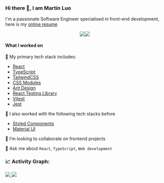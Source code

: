 ### Hi there 👋, I am Martin Luo

I'm a passionate Software Engineer specialised in front-end development, here is my [online resume](https://aml-personal-website-app.vercel.app/about-me)

<div style='display: flex;align-items:flex-start;justify-content:center;'>
    <a href="https://github.com/anuraghazra/github-readme-stats">
        <picture style='display:inline-block'>
            <source
                srcset="https://github-readme-stats.vercel.app/api?username=martin-luo&count_private=true&show_icons=true&include_all_commits=true&hide_border=true&theme=react&show=reviews,discussions_started,discussions_answered,prs_merged,prs_merged_percentage&hide=stars"
                media="(prefers-color-scheme: dark)"
            />
            <source
                srcset="https://github-readme-stats.vercel.app/api?username=martin-luo&count_private=true&show_icons=true&include_all_commits=true&hide_border=true&show=reviews,discussions_started,discussions_answered,prs_merged,prs_merged_percentage&hide=stars"
                media="(prefers-color-scheme: light), (prefers-color-scheme: no-preference)"
            />
            <img src="https://github-readme-stats.vercel.app/api?username=martin-luo&count_private=true&show_icons=true&include_all_commits=true&hide_border=true&show=reviews,discussions_started,discussions_answered,prs_merged,prs_merged_percentage&hide=stars" />
        </picture>
    </a>
    <a href="https://github.com/anuraghazra/github-readme-stats">
        <picture style='display:inline-block'>
            <source
                srcset="https://github-readme-stats.vercel.app/api/top-langs?username=martin-luo&count_private=true&show_icons=true&include_all_commits=true&hide_border=true&theme=react&show=reviews,discussions_started,discussions_answered,prs_merged,prs_merged_percentage&hide=stars,python,java,ruby"
                media="(prefers-color-scheme: dark)"
            />
            <source
                srcset="https://github-readme-stats.vercel.app/api/top-langs?username=martin-luo&count_private=true&show_icons=true&include_all_commits=true&hide_border=true&show=reviews,discussions_started,discussions_answered,prs_merged,prs_merged_percentage&hide=stars,python,java,ruby"
                media="(prefers-color-scheme: light), (prefers-color-scheme: no-preference)"
            />
            <img src="https://github-readme-stats.vercel.app/api/top-langs?username=martin-luo&count_private=true&show_icons=true&include_all_commits=true&hide_border=true&show=reviews,discussions_started,discussions_answered,prs_merged,prs_merged_percentage&hide=stars,python,java,ruby" />
        </picture>
    </a>
</div>

#### What I worked on

🔭 My primary tech stack includes:

- [React](https://github.com/facebook/react)
- [TypeScript](https://www.typescriptlang.org/)
- [TailwindCSS](https://tailwindcss.com/)
- [CSS Modules](https://github.com/css-modules/css-modules)
- [Ant Design](https://github.com/ant-design/ant-design)
- [React Testing Library](https://testing-library.com/docs/react-testing-library/intro/)
- [Vitest](https://github.com/vitest-dev/vitest)
- [Jest](https://github.com/jestjs/jest)

🔭 I also worked with the following tech stacks before

- [Styled Components](https://github.com/styled-components/styled-components)
- [Material UI](https://github.com/mui/material-ui)

👯 I’m looking to collaborate on frontend projects

💬 Ask me about `React`, `TypeScript`, `Web development`

### 📈 Activity Graph:

<a href="https://github.com/martin-luo">
    <picture>
        <source
            srcset="https://github-readme-activity-graph.vercel.app/graph?username=martin-luo&theme=react"
            media="(prefers-color-scheme: dark)"
        />
        <source
            srcset="https://github-readme-activity-graph.vercel.app/graph?username=martin-luo&theme=github"
            media="(prefers-color-scheme: light), (prefers-color-scheme: no-preference)"
        />
        <img src="https://github-readme-activity-graph.vercel.app/graph?username=martin-luo&theme=github" />
    </picture>
</a>

<a href="https://github.com/martin-luo">
    <picture>
        <source
            srcset="https://raw.githubusercontent.com/martin-luo/martin-luo/out/dist/github-contribution-grid-snake-dark.svg?palette=github-dark"
            media="(prefers-color-scheme: dark)"
        />
        <source
            srcset="https://raw.githubusercontent.com/martin-luo/martin-luo/out/dist/github-contribution-grid-snake.svg"
            media="(prefers-color-scheme: light), (prefers-color-scheme: no-preference)"
        />
        <img src="https://raw.githubusercontent.com/martin-luo/martin-luo/out/dist/github-contribution-grid-snake.svg" />
    </picture>
</a>
